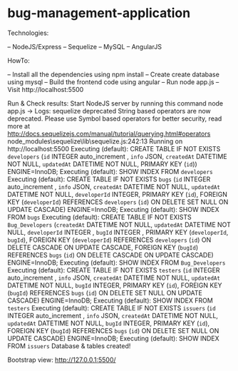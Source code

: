 # bug-management-application

Technologies:

– NodeJS/Express
– Sequelize
– MySQL
– AngularJS

HowTo:

– Install all the dependencies using npm install
– Create create database using mysql
– Build the frontend code using angular
– Run node app.js
– Visit http://localhost:5500

Run & Check results:
Start NodeJS server by running this command node app.js
-> Logs:
sequelize deprecated String based operators are now deprecated. Please use Symbol based operators for better security, read more at http://docs.sequelizejs.com/manual/tutorial/querying.html#operators node_modules\sequelize\lib\sequelize.js:242:13
Running on http://localhost:5500
Executing (default): CREATE TABLE IF NOT EXISTS `developers` (`id` INTEGER auto_increment , `info` JSON, `createdAt` DATETIME NOT NULL, `updatedAt` DATETIME NOT NULL, PRIMARY KEY (`id`)) ENGINE=InnoDB;
Executing (default): SHOW INDEX FROM `developers`
Executing (default): CREATE TABLE IF NOT EXISTS `bugs` (`id` INTEGER auto_increment , `info` JSON, `createdAt` DATETIME NOT NULL, `updatedAt` DATETIME NOT NULL, `developerId` INTEGER, PRIMARY KEY (`id`), FOREIGN KEY (`developerId`) REFERENCES `developers` (`id`) ON DELETE SET NULL ON UPDATE
CASCADE) ENGINE=InnoDB;
Executing (default): SHOW INDEX FROM `bugs`
Executing (default): CREATE TABLE IF NOT EXISTS `Bug_Developers` (`createdAt` DATETIME NOT NULL, `updatedAt` DATETIME NOT NULL, `developerId` INTEGER , `bugId` INTEGER , PRIMARY KEY (`developerId`, `bugId`), FOREIGN KEY (`developerId`) REFERENCES `developers` (`id`) ON DELETE CASCADE ON UPDATE CASCADE, FOREIGN KEY (`bugId`) REFERENCES `bugs` (`id`) ON DELETE CASCADE ON UPDATE CASCADE) ENGINE=InnoDB;
Executing (default): SHOW INDEX FROM `Bug_Developers`
Executing (default): CREATE TABLE IF NOT EXISTS `testers` (`id` INTEGER auto_increment , `info` JSON, `createdAt` DATETIME NOT NULL, `updatedAt` DATETIME NOT NULL, `bugId` INTEGER, PRIMARY KEY (`id`), FOREIGN KEY (`bugId`) REFERENCES `bugs` (`id`) ON DELETE SET NULL ON UPDATE CASCADE) ENGINE=InnoDB;
Executing (default): SHOW INDEX FROM `testers`
Executing (default): CREATE TABLE IF NOT EXISTS `issuers` (`id` INTEGER auto_increment , `info` JSON, `createdAt` DATETIME NOT NULL, `updatedAt` DATETIME NOT NULL, `bugId` INTEGER, PRIMARY KEY (`id`), FOREIGN KEY (`bugId`) REFERENCES `bugs` (`id`) ON DELETE SET NULL ON UPDATE CASCADE) ENGINE=InnoDB;
Executing (default): SHOW INDEX FROM `issuers`
Database & tables created!

Bootstrap view: http://127.0.0.1:5500/
